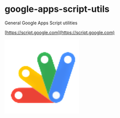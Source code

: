 # google-apps-script-utils
General Google Apps Script utilities

[https://script.google.com](https://script.google.com)

![image1](https://github.com/skeletony007/google-apps-script-utils/blob/main/images/googe-apps-script.png?raw=true)
